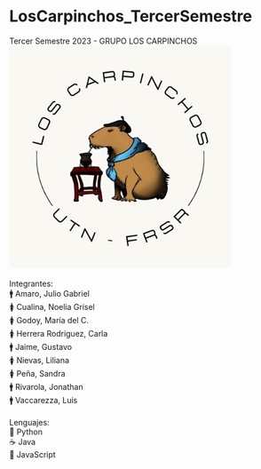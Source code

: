 # LosCarpinchos_TercerSemestre
Tercer Semestre 2023 - GRUPO LOS CARPINCHOS
<br>
<img width="400" src="https://github.com/CodeSystem2022/LosCarpinchos_TercerSemestre/blob/main/Imagen%20de%20WhatsApp%202023-04-18%20a%20las%2021.10.40.jpg?raw=true"/><br>
<br>
Integrantes:<br>
:mens: Amaro, Julio Gabriel<br>
:womens: Cualina, Noelia Grisel<br>
:womens: Godoy, María del C.<br>
:womens: Herrera Rodriguez, Carla<br>
:mens: Jaime, Gustavo<br>
:womens: Nievas, Liliana<br>
:womens: Peña, Sandra<br>
:mens: Rivarola, Jonathan<br>
:mens: Vaccarezza, Luis<br>
<br>
Lenguajes:<br>
:snake: Python<br>
:coffee: Java<br>
:beginner: JavaScript<br>


